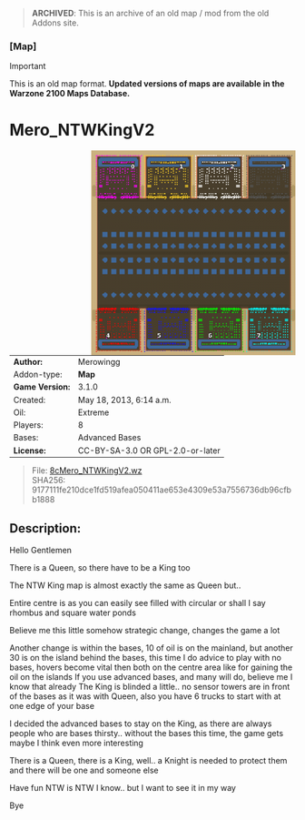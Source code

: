 > **ARCHIVED**: This is an archive of an old map / mod from the old Addons site.

### [Map]

> [!IMPORTANT]
> This is an old map format. **Updated versions of maps are available in the Warzone 2100 Maps Database.**

# Mero_NTWKingV2

<img src="./preview.jpg" align="right" />

| | |
| - | - |
| __Author:__ | Merowingg |
| Addon-type: | __Map__ |
| __Game Version:__ | 3.1.0 |
| Created: | May 18, 2013, 6:14 a.m. |
| Oil: | Extreme |
| Players: | 8 |
| Bases: | Advanced Bases |
| __License:__ | CC-BY-SA-3.0 OR GPL-2.0-or-later |

> File: [8cMero_NTWKingV2.wz](https://github.com/Warzone2100/old-addons-site/raw/main/assets/193/8cMero_NTWKingV2.wz)  
> SHA256: 9177111fe210dce1fd519afea050411ae653e4309e53a7556736db96cfbb1888

## Description:

Hello Gentlemen  

There is a Queen, so there have to be a King too  

The NTW King map is almost exactly the same as Queen  but..

Entire centre is as you can easily see filled with circular or shall I say rhombus and square water ponds  

Believe me this little somehow strategic change, changes the game a lot  

Another change is within the bases, 10 of oil is on the mainland, but another 30 is on the island behind the bases, this time I do advice to play with no bases, hovers become vital then both on the centre area like for gaining the oil on the islands  If you use advanced bases, and many will do, believe me I know that already  The King is blinded a little.. no sensor towers are in front of the bases as it was with Queen, also you have 6 trucks to start with at one edge of your base  

I decided the advanced bases to stay on the King, as there are always people who are bases thirsty.. without the bases this time, the game gets maybe I think even more interesting  

There is a Queen, there is a King, well.. a Knight is needed to protect them  and there will be one  and someone else  

Have fun  NTW is NTW I know.. but I want to see it in my way  

Bye  



